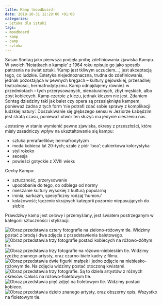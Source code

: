 ```yaml
---
title: Kamp [moodboard]
date: 2018-10-31 12:29:00 +01:00
categories:
- Sztuka dla Sztuki
tags:
- moodboard
- kamp
- camp
- sztuka
---
```


Susan Sontag jako pierwsza podjęła próbę zdefiniowania zjawiska Kampu. W swoich ‘Notatkach o kampie’ z 1964 roku opisuje go jako sposób patrzenia na świat sztuki. ‘Kamp jest tkliwym uczuciem...’, jest akceptacją tego, co ludzkie. Estetyka niejednoznaczna, trudna do zdefiniowania, jednak pozostająca w pewnych kręgach – kultury gejowskiej, przesadnej teatralności, hermafrodytyzmu. Kamp odnajdujemy również w przedmiotach – tych przerysowanych, nienaturalnych, zbyt męskich, albo zbyt kobiecych. Kamp czerpie z kiczu, jednak kiczem nie jest. Zdaniem Sontag dziedziny taki jak balet czy opera są przesiąknięte kampem, ponieważ żadna z tych form ‘nie potrafi zdać sobie sprawy z komplikacji ludzkiej natury’. Doszukiwanie się głębszego sensu w Jeziorze Łabędzim jest stratą czasu, ponieważ utwór ten służyć ma jedynie cieszeniu nas. 

Jesteśmy w stanie wymienić pewne zjawiska, okresy z przeszłości, które miały zasadniczy wpływ na ukształtowanie się kampu:

* sztuka prerafaelitów; hermafrodytyzm
* moda kobieca lat 20-tych; szale z piór ‘boa’; cukierkowa kolorystyka
* styl rokoko
* secesja
* powieści gotyckie z XVIII wieku

Cechy Kampu:

* sztuczność, przerysowanie
* upodobanie do tego, co odbiega od normy
* mieszanie kultury wysokiej z kulturą popularną
* ironia, sarkazm, specyficzny rodzaj ‘humoru’
* kolażowość; łączenie skrajnych kategorii pozornie niepasujących do siebie

Prawdziwy kamp jest celowy i przemyślany, jest światem postrzeganym w kategorii sztuczności i stylizacji.

![Obraz przedstawia cztery fotografie na zielono-różowym tle. Widzimy postać z brodą i dwa zdjęcia z przedstawienia baletowego.](https://assets1.ello.co/uploads/asset/attachment/8418254/ello-optimized-24fdcf06.jpg)
![Obraz przedstawia trzy fotografie postaci kobiecych na różowo-żółtym tle.](https://assets0.ello.co/uploads/asset/attachment/8418257/ello-optimized-c0a156a7.jpg)
![Obraz przedstawia trzy fotografie na różowo-niebieskim tle. Widzimy rzeźbę znanego artysty, oraz czarno-białe kadry z filmu.](https://assets1.ello.co/uploads/asset/attachment/8418259/ello-optimized-ebcfaccd.jpg)
![Obraz przedstawia dwie figurki małpek i jedno zdjęcie na niebiesko-różowym tle. Na zdjęciu widzimy postać otoczoną kwiatami.](https://assets1.ello.co/uploads/asset/attachment/8418260/ello-optimized-bb903f23.jpg)
![Obraz przedstawia trzy fotografie. Są to dzieła artystów z różnych okresów. Całość na różowo-fioletowym tle.](https://assets2.ello.co/uploads/asset/attachment/8418262/ello-optimized-1ecd6358.jpg)
![Obraz przedstawia pięć zdjęć na fioletowym tle. Widzimy postaci kobiece.](https://assets0.ello.co/uploads/asset/attachment/8418264/ello-optimized-95caa4de.jpg)
![Obraz przedstawia dzieło znanego artysty, oraz obszerny opis. Wszystko na fioletowym tle.](https://assets0.ello.co/uploads/asset/attachment/8418266/ello-optimized-334de995.jpg)